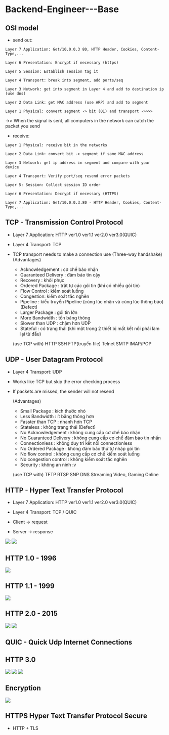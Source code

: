 # Backend-Engineer---Base

## OSI model
- send out:
```
Layer 7 Application: Get/10.0.0.3 80, HTTP Header, Cookies, Content-Type,...
```
```
Layer 6 Presentation: Encrypt if necessary (https)
```
```
Layer 5 Session: Establish session tag it
```
```
Layer 4 Transport: break into segment, add ports/seq
```
```
Layer 3 Network: get into segment in Layer 4 and add to destination ip (use dns)
```
```
Layer 2 Data Link: get MAC address (use ARP) and add to segment
```
```
Layer 1 Physical: convert segment -> bit (01) and transport ->>>>
```
->> When the signal is sent, all computers in the network can catch the packet you send

- receive:
```
Layer 1 Physical: receive bit in the networks
```
```
Layer 2 Data Link: convert bit -> segment if same MAC address
```
```
Layer 3 Network: get ip address in segment and compare with your device 
```
```
Layer 4 Transport: Verify port/seq resend error packets
```
```
Layer 5: Session: Collect session ID order
```
```
Layer 6 Presentation: Decrypt if necessary (HTTPS)
```
```
Layer 7 Application: Get/10.0.0.3.80 - HTTP Header, Cookies, Content-Type,...
```

## TCP - Transmission Control Protocol
- Layer 7 Application: HTTP ver1.0 ver1.1 ver2.0 ver3.0(QUIC)
- Layer 4 Transport: TCP

- TCP transport needs to make a connection use (Three-way handshake)
    (Advantages)
    + Acknowledgement : cơ chế báo nhận
    + Guaranteed Delivery : đảm bảo tin cậy
    + Recovery : khôi phục
    + Ordered Package : trật tự các gói tin (khi có nhiều gói tin)
    + Flow Control : kiểm soát luồng
    + Congestion: kiểm soát tắc nghẽn
    + Pipeline : kiểu truyền Pipeline (cùng lúc nhận và cùng lúc thông báo)
    (Defect)
    + Larger Package : gói tin lớn
    + More Bandwidth : tốn băng thông
    + Slower than UDP : chậm hơn UDP
    + Stateful : có trạng thái (khi một trong 2 thiết bị mất kết nối phải làm lại từ đầu)

    (use TCP with)
    HTTP SSH FTP(truyền file) Telnet SMTP IMAP/POP

## UDP - User Datagram Protocol
- Layer 4 Transport: UDP

- Works like TCP but skip the error checking process
- If packets are missed, the sender will not resend

    (Advantages)
    + Small Package : kích thước nhỏ
    + Less Bandwidth : ít băng thông hơn
    + Fasster than TCP : nhanh hơn TCP
    + Stateless : không trạng thái
    (Defect)
    + No Acknowledgement : không cung cấp cơ chế báo nhận
    + No Guaranteed Delivery : không cung cấp cơ chế đảm bảo tin nhắn
    + Connectionless : không duy trì kết nối connectionless
    + No Ordered Package : không đảm bảo thứ tự nhập gói tin
    + No flow control : không cung cấp cơ chế kiểm soát luồng
    + No congestion control : không kiểm soát tắc nghẽn
    + Security : không an ninh :v

    (use TCP with)
    TFTP RTSP SNP DNS
    Streaming Video, Gaming Online

## HTTP - Hyper Text Transfer Protocol
- Layer 7 Application: HTTP ver1.0 ver1.1 ver2.0 ver3.0(QUIC)
- Layer 4 Transport: TCP / QUIC

- Client -> request
- Server -> response

<img src="./img/http request.PNG"></img>
<img src="./img/http response.PNG"></img>

## HTTP 1.0 - 1996
<img src="./img/http1.0.PNG"></img>

## HTTP 1.1 - 1999
<img src="./img/http1.1.PNG"></img>

## HTTP 2.0 - 2015
<img src="./img/http2.0.PNG"></img>
<img src="./img/http2.0_1.PNG"></img>

## QUIC - Quick Udp Internet Connections
## HTTP 3.0
<img src="./img/http3.0.PNG"></img>
<img src="./img/http3.0_1.PNG"></img>
<img src="./img/http3.0_2.PNG"></img>

## Encryption
<img src="./img/Encryption.png"></img>

## HTTPS Hyper Text Transfer Protocol Secure
- HTTP + TLS